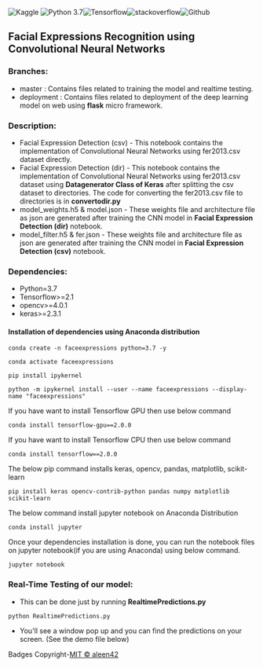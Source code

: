 ![Kaggle](https://img.shields.io/badge/Dataset-Kaggle-blue.svg) ![Python 3.7](https://img.shields.io/badge/Python-3.7-brightgreen.svg)![Tensorflow](https://aleen42.github.io/badges/src/tensorflow.svg)![stackoverflow](https://aleen42.github.io/badges/src/stackoverflow.svg)![Github](https://aleen42.github.io/badges/src/github.svg)

## Facial Expressions Recognition using Convolutional Neural Networks
### Branches:
- master : Contains files related to training the model and realtime testing. 
- deployment : Contains files related to deployment of the deep learning model on web using **flask** micro framework.  

### Description:
* Facial Expression Detection (csv) - This notebook contains the implementation of Convolutional Neural Networks using fer2013.csv dataset directly. 
* Facial Expression Detection (dir) - This notebook contains the implementation of Convolutional Neural Networks using fer2013.csv dataset using **Datagenerator Class of Keras** after splitting the csv dataset to directories. The code for converting the fer2013.csv file to directories is in **convertodir.py** 
* model_weights.h5 & model.json - These weights file and architecture file as json are generated after training the CNN model in **Facial Expression Detection (dir)** notebook. 
* model_filter.h5 & fer.json - These weights file and architecture file as json are generated after training the CNN model in **Facial Expression Detection (csv)** notebook.

### Dependencies:
* Python=3.7
* Tensorflow>=2.1
* opencv>=4.0.1
* keras>=2.3.1
#### Installation of dependencies using Anaconda distribution
`conda create -n faceexpressions python=3.7 -y`

`conda activate faceexpressions`

`pip install ipykernel`

`python -m ipykernel install --user --name faceexpressions --display-name "faceexpressions"`

If you have want to install Tensorflow GPU then use below command

`conda install tensorflow-gpu==2.0.0`

If you have want to install Tensorflow CPU then use below command

`conda install tensorflow==2.0.0`

The below pip command installs keras, opencv, pandas, matplotlib, scikit-learn

`pip install keras opencv-contrib-python pandas numpy matplotlib scikit-learn`

The below command install jupyter notebook on Anaconda Distribution

`conda install jupyter`

Once your dependencies installation is done, you can run the notebook files on jupyter notebook(if you are using Anaconda) using below command. 

`jupyter notebook`

### Real-Time Testing of our model:
* This can be done just by running **RealtimePredictions.py** 

`python RealtimePredictions.py` 

* You'll see a window pop up and you can find the predictions on your screen. (See the demo file below)



 Badges Copyright-[MIT © aleen42](https://github.com/aleen42/badges)
